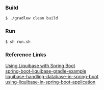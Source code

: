 ### Build
````
$ ./gradlew clean build
````
### Run
````
$ sh run.sh 
````
### Reference Links
[Using Liquibase with Spring Boot](https://docs.liquibase.com/tools-integrations/springboot/springboot.html) <br>
[spring-boot-liquibase-gradle-example](https://roytuts.com/spring-boot-liquibase-gradle-example/) <br>
[liquibase-handling-database-in-spring-boot](https://betterjavacode.com/programming/liquibase-handling-database-in-spring-boot) <br>
[using-liquibase-in-spring-boot-application](https://huongdanjava.com/using-liquibase-in-spring-boot-application.html) <br>